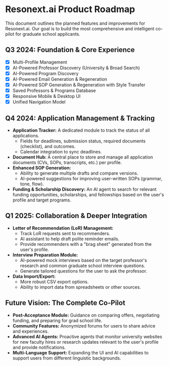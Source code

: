 # Resonext.ai Product Roadmap

This document outlines the planned features and improvements for Resonext.ai. Our goal is to build the most comprehensive and intelligent co-pilot for graduate school applicants.

## Q3 2024: Foundation & Core Experience

-   [x] Multi-Profile Management
-   [x] AI-Powered Professor Discovery (University & Broad Search)
-   [x] AI-Powered Program Discovery
-   [x] AI-Powered Email Generation & Regeneration
-   [x] AI-Powered SOP Generation & Regeneration with Style Transfer
-   [x] Saved Professors & Programs Database
-   [x] Responsive Mobile & Desktop UI
-   [x] Unified Navigation Model

## Q4 2024: Application Management & Tracking

-   **Application Tracker:** A dedicated module to track the status of all applications.
    -   Fields for deadlines, submission status, required documents (checklist), and outcomes.
    -   Calendar integration to sync deadlines.
-   **Document Hub:** A central place to store and manage all application documents (CVs, SOPs, transcripts, etc.) per profile.
-   **Enhanced SOP Generation:**
    -   Ability to generate multiple drafts and compare versions.
    -   AI-powered suggestions for improving user-written SOPs (grammar, tone, flow).
-   **Funding & Scholarship Discovery:** An AI agent to search for relevant funding opportunities, scholarships, and fellowships based on the user's profile and target programs.

## Q1 2025: Collaboration & Deeper Integration

-   **Letter of Recommendation (LoR) Management:**
    -   Track LoR requests sent to recommenders.
    -   AI assistant to help draft polite reminder emails.
    -   Provide recommenders with a "brag sheet" generated from the user's profile.
-   **Interview Preparation Module:**
    -   AI-powered mock interviews based on the target professor's research and common graduate school interview questions.
    -   Generate tailored questions for the user to ask the professor.
-   **Data Import/Export:**
    -   More robust CSV export options.
    -   Ability to import data from spreadsheets or other sources.

## Future Vision: The Complete Co-Pilot

-   **Post-Acceptance Module:** Guidance on comparing offers, negotiating funding, and preparing for grad school life.
-   **Community Features:** Anonymized forums for users to share advice and experiences.
-   **Advanced AI Agents:** Proactive agents that monitor university websites for new faculty hires or research updates relevant to the user's profile and provide notifications.
-   **Multi-Language Support:** Expanding the UI and AI capabilities to support users from different linguistic backgrounds.
